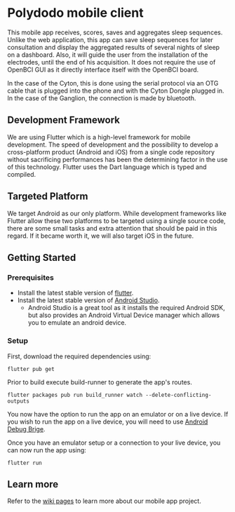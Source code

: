 # Polydodo mobile client

This mobile app receives, scores, saves and aggregates sleep sequences. Unlike the web application, this app can save sleep sequences for later consultation and display the aggregated results of several nights of sleep on a dashboard. Also, it will guide the user from the installation of the electrodes, until the end of his acquisition. It does not require the use of OpenBCI GUI as it directly interface itself with the OpenBCI board.

In the case of the Cyton, this is done using the serial protocol via an OTG cable that is plugged into the phone and with the Cyton Dongle plugged in. In the case of the Ganglion, the connection is made by bluetooth.

## Development Framework

We are using Flutter which is a high-level framework for mobile development. The speed of development and the possibility to develop a cross-platform product (Android and iOS) from a single code repository without sacrificing performances has been the determining factor in the use of this technology. Flutter uses the Dart language which is typed and compiled.

## Targeted Platform

We target Android as our only platform. While development frameworks like Flutter allow these two platforms to be targeted using a single source code, there are some small tasks and extra attention that should be paid in this regard. If it became worth it, we will also target iOS in the future.

## Getting Started

### Prerequisites
- Install the latest stable version of [flutter](https://flutter.dev/docs/get-started/install/).
- Install the latest stable version of [Android Studio](https://developer.android.com/studio/index.html).
  - Android Studio is a great tool as it installs the required Android SDK, but also provides an Android Virtual Device manager which allows you to emulate an android device.

### Setup
First, download the required dependencies using:
```
flutter pub get
```

Prior to build execute build-runner to generate the app's routes.  
```
flutter packages pub run build_runner watch --delete-conflicting-outputs
```

You now have the option to run the app on an emulator or on a live device. If you wish to run the app on a live device, you will need to use [Android Debug Brige](https://developer.android.com/studio/command-line/adb).

Once you have an emulator setup or a connection to your live device, you can now run the app using:
```
flutter run
```

## Learn more

Refer to the [wiki pages](https://github.com/PolyCortex/polydodo/wiki) to learn more about our mobile app project.
